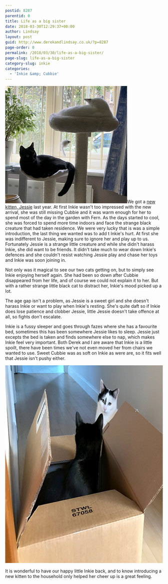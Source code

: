 ```yaml
---
postid: 8287
parentid: 0
title: Life as a big sister
date: 2018-03-30T12:29:37+00:00
author: Lindsay
layout: post
guid: http://www.derekandlindsay.co.uk/?p=8287
page-order: 0
permalink: /2018/03/30/life-as-a-big-sister/
page-slug: life-as-a-big-sister
category-slug: inkie
categories:
  - 'Inkie &amp; Cubbie'
---
```

<img src="/wp-content/uploads/2018/03/post_5525.jpg" alt="Our two cats sharing a cat post" title="Our two cats sharing a cat post" width="390" height="375" class="alignright size-full wp-image-8290" />We got a [new kitten, Jessie](/Jessie/) last year. At first Inkie wasn't too impressed with the new arrival, she was still missing Cubbie and it was warm enough for her to spend most of the day in the garden with Fern. As the days started to cool, she was forced to spend more time indoors and face the strange black creature that had taken residence. We were very lucky that is was a simple introduction, the last thing we wanted was to add t Inkie's hurt. At first she was indifferent to Jessie, making sure to ignore her and play up to us. Fortunately Jessie is a strange little creature and while she didn't harass Inkie, she did want to be friends. It didn't take much to wear down Inkie's defences and she couldn't resist watching Jessie play and chase her toys and Inkie was soon joining in.

Not only was it magical to see our two cats getting on, but to simply see Inkie enjoying herself again. She had been so down after Cubbie disappeared from her life, and of course we could not explain it to her. But with a rather strange little black cat to distract her, Inkie's mood picked up a lot.

The age gap isn't a problem, as Jessie is a sweet girl and she doesn't harass Inkie or want to play when Inkie's resting. She's quite daft so if Inkie does lose patience and clobber Jessie, little Jessie doesn't take offence at all, so fights don't escalate.

Inkie is a fussy sleeper and goes through fazes where she has a favourite bed, sometimes this has been somewhere Jessie likes to sleep. Jessie just excepts the bed is taken and finds somewhere else to nap, which makes Inkie feel very important. Both Derek and I are aware that Inkie is a little spoilt, there have been times we've not even moved her from chairs we wanted to use. Sweet Cubbie was as soft on Inkie as were are, so it fits well that Jessie isn't pushy either.

<img src="/wp-content/uploads/2018/03/post_5758.jpg" alt="Jessie black cat in a box, and Inkie not looking very impressed" title="Jessie black cat in a box, and Inkie not looking very impressed" width="780" height="632" class="aligncenter size-full wp-image-8292" /> 

It is wonderful to have our happy little Inkie back, and to know introducing a new kitten to the household only helped her cheer up is a great feeling.